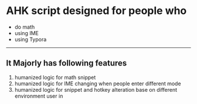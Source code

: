 # AHK script designed for people who
- do math
- using IME
- using Typora
----
## It Majorly has following features
1. humanized logic for math snippet
2. humanized logic for IME changing when people enter different mode
3. humanized logic for snippet and hotkey alteration base on different environment user in
